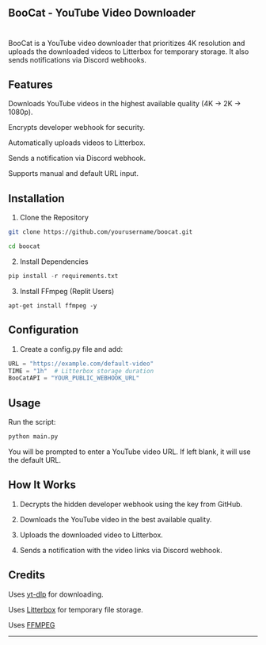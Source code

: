 
## BooCat - YouTube Video Downloader
# 
BooCat is a YouTube video downloader that prioritizes 4K resolution and uploads the downloaded videos to Litterbox for temporary storage. It also sends notifications via Discord webhooks.

## Features

Downloads YouTube videos in the highest available quality (4K → 2K → 1080p).

Encrypts developer webhook for security.

Automatically uploads videos to Litterbox.

Sends a notification via Discord webhook.

Supports manual and default URL input.


## Installation

1. Clone the Repository
```bash
git clone https://github.com/yourusername/boocat.git

cd boocat
```
2. Install Dependencies
```python
pip install -r requirements.txt
```
3. Install FFmpeg (Replit Users)
```shell
apt-get install ffmpeg -y
```

## Configuration

1. Create a config.py file and add:


```python
URL = "https://example.com/default-video"
TIME = "1h"  # Litterbox storage duration
BooCatAPI = "YOUR_PUBLIC_WEBHOOK_URL"
```



## Usage

Run the script:
```python
python main.py
```

You will be prompted to enter a YouTube video URL. If left blank, it will use the default URL.

## How It Works

1. Decrypts the hidden developer webhook using the key from GitHub.


2. Downloads the YouTube video in the best available quality.


3. Uploads the downloaded video to Litterbox.


4. Sends a notification with the video links via Discord webhook.



## Credits

Uses [yt-dlp](https://github.com/yt-dlp/yt-dlp) for downloading.

Uses [Litterbox](https://litterbox.catbox.moe/tools.php) for temporary file storage.

Uses [FFMPEG](https://www.ffmpeg.org/)


---

